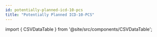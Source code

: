 ```yaml
---
id: potentially-planned-icd-10-pcs
title: "Potentially Planned ICD-10-PCS"
---
```



import { CSVDataTable } from '@site/src/components/CSVDataTable';


<CSVDataTable csvUrl="https://raw.githubusercontent.com/tuva-health/readmissions/main/seeds/readmissions__potentially_planned_icd_10_pcs.csv" />